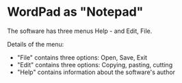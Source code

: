 # WordPad as "Notepad"

The software has three menus Help - and Edit, File.

Details of the menu:
- "File" contains three options: Open, Save, Exit
- "Edit" contains three options: Copying, pasting, cutting      
- "Help" contains information about the software's author


